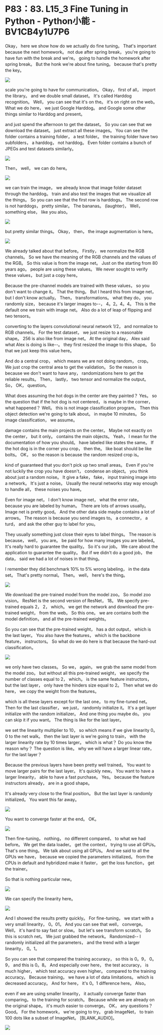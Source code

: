 # P83：83. L15_3 Fine Tuning in Python - Python小能 - BV1CB4y1U7P6

 Okay， here we show how do we actually do fine tuning。 That's important because the next homework。 not due after spring break， you're going to have fun with the break and we're。 going to handle the homework after spring break。 But the honk we're about fine tuning。 because that's pretty the key。



![](img/1739d641dd4a44aeff1198ab5c59d941_1.png)

 scale you're going to have for communication。 Okay， first of all， import the library。 and we double small dataset。 It's called Harddog recognition。 Well， you can see that it's on the。 it's on right on the web。 What we do here， we just Google Harddog。 and Google some other things similar to Harddog and present。

 and just spend the afternoon to get the dataset。 So you can see that we download the dataset。 just extract all these images。 You can see the folder contains a training folder， a test folder。 the training folder have two subfolders， a harddog， not harddog。 Even folder contains a bunch of JPEGs and test datasets similarly。





![](img/1739d641dd4a44aeff1198ab5c59d941_3.png)

 Then， well， we can do here。

![](img/1739d641dd4a44aeff1198ab5c59d941_5.png)

 we can train the image， we already know that image folder dataset through the harddog。 train and also test the images that we visualize all the things。 So you can see that the first row is harddogs。 The second row is not harddogs， pretty similar。 The bananas。 (laughter)， Well， something else， like you also。





![](img/1739d641dd4a44aeff1198ab5c59d941_7.png)

 but pretty similar things。 Okay， then， the image augmentation is here。

![](img/1739d641dd4a44aeff1198ab5c59d941_9.png)

 We already talked about that before。 Firstly， we normalize the RGB channels。 So we have the meaning of the RGB channels and the values of the RGB。 So this value is from the image net。 Just on the starting from 80 years ago。 people are using these values。 We never sought to verify these values， but just a copy here。

 Because the pre-channel models are trained with these values， so you don't want to change it。 That the thing。 But I heard this from image net， but I don't know actually。 Then， transformations。 what they do， you randomly size， because it's larger images to--， 4。2。4。4。 This is the default one we train with image net。 Also do a lot of leap of flipping and two tensors。

 converting to the layers convolutional neural network 1/2， and normalize to RGB channels。 For the test dataset， we just resize to a reasonable shape。 256 is also like from image net。 At the original day， Alex said what Alex is doing is like--。 they first resized the image to this shape。 So that we just keep this value here。

 And do a central crop， which means we are not doing random， crop。 We just crop the central area to get the validation。 So the reason is because we don't want to have any， randomizations here to get the reliable results。 Then， lastly， two tensor and normalize the output。 So， OK， question。

 What does assuming the hot dogs in the center are they painted？ Yes。 so the question that if the hot dog is not centered， is maybe in the corner， what happened？ Well。 this is not image classification program。 Then this object detection we're going to talk about。 in maybe 10 minutes。 So image classification， we assume。

 damage contains the main projects on the center。 Maybe not exactly on the center， but it only。 contains the main objects。 Yeah， I mean for the documentation of how you should。 have labeled like states the same。 If the hot dog is in the corner you crop， then the。 like boat should be like bolts。 OK， so the reason is because the random resized crop is。

 kind of guaranteed that you don't pick up two small areas。 Even if you're not luckily the crop you have doesn't， condense an object。 you think about just a random noise。 It give a fake， fake， input training image into a network。 It's just a noise。 Usually the neural networks stay way enough to handle all， these noises you have。

 Even for image net， I don't know image net， what the error rate， because you are labeled by human。 There are lots of arrows usually。 Image net is pretty good。 And the other data side maybe contains a lot of arrows。 The reason is because you send images to。 a connector， a turd， and ask the other guy to label for you。

 They usually something just close their eyes to label things。 The reason is because， well， you are。 be paid for how many images you are labeled。 It's really hard to guarantee the quality。 So it's our job。 We care about the application to guarantee the quality。 But if we didn't do a good job， the data， said we had a lot of noises in that thing。

 I remember they did benchmark 10% to 5% wrong labeling， in the data set。 That's pretty normal。 Then。 well， here's the thing。

![](img/1739d641dd4a44aeff1198ab5c59d941_11.png)

 We download the pre-trained model from the model zoo。 So model zoo vision。 ResNet is the second version of ResNet， 18。 We specify pre-trained equals 2， 2， which。 we get the network and download the pre-trained weight， from the web。 So this one。 we are contains both the model definition， and all the pre-trained weights。

 So you can see that the pre-trained weight， has a dot output， which is the last layer。 You also have the features， which is the backbone feature， instructors。 So what do we do here is that because the hard-out classification。

![](img/1739d641dd4a44aeff1198ab5c59d941_13.png)

 we only have two classes。 So we， again， we grab the same model from the model zoo。 but without all this pre-trained weight， we specify the number of classes equal to 2， which。 is the same feature instructors， but the last layer， only have the hinders size equal to 2。 Then what we do here， we copy the weight from the features。

 which is all these layers except for the last one， to my fine-tuned net。 Then for the last classifier， we just， randomly initialize it。 It's a get layer initialize with the random initializer。 And one thing you maybe do。 you can skip it if you want。 The thing is like for the last layer。

 we set the linearity multiplier to 10， so which means if we give linearity 0。0 to the net walk。 then the last layer is we're going to train， with the larger linearity rate by 10 times larger。 which is what？ Do you know the reason why？ The question is like。 why we will have a larger linear rate， for the last layer？

 Because the previous layers have been pretty well trained。 You want to move larger pairs for the last layer。 It's quickly new。 You want to have a larger linearity， able to have a fast purchase。 Yes。 because the feature instructors already， are in a good shape。

 It's already very close to the final position。 But the last layer is randomly initialized。 You want this far away。

![](img/1739d641dd4a44aeff1198ab5c59d941_15.png)

 You want to converge faster at the end。 OK。

![](img/1739d641dd4a44aeff1198ab5c59d941_17.png)

 Then fine-tuning， nothing， no different compared， to what we had before。 We get the data loader。 get the context， trying to use all GPUs。 That's one thing。 We talk about using all GPUs。 And we said to all the GPUs we have， because we copied the parameters initialized。 from the CPUs in default and hybridized make it faster， get the loss function， get the trainer。

 So that is nothing particular new。

![](img/1739d641dd4a44aeff1198ab5c59d941_19.png)

 We can specify the linearity here。

![](img/1739d641dd4a44aeff1198ab5c59d941_21.png)

 And I showed the results pretty quickly。 For fine-tuning， we start with a very small linearity， 0。01。 And you can see that well， converge。 Well， it's hard to say fast or slow。 but let's see transform scratch。 So this is scratch net。 We just grabbed the network。 Randomized-- I randomly initialized all the parameters， and the trend with a larger linearity， 0。1。

 So you can see that compared the training accuracy， so this is 0。9， 0。9， and this is 0。8。 And especially over here， the test accuracy， is much higher， which test accuracy even higher。 compared to the training accuracy。 Because training， we have a lot of data limitations。 which is decreased accuracy。 And for here， it's 0。1 difference here。 Also。

 even if we are using smaller linearity， it actually converge faster than comparing。 to the training for scratch。 Because while we are already on the original shape。 it's much easier to converge。 OK， any questions？ Good。 For the homework， we're going to try。 grab ImageNet， to train 100 dots like a subset of ImageNet。 [BLANK_AUDIO]。





![](img/1739d641dd4a44aeff1198ab5c59d941_23.png)
